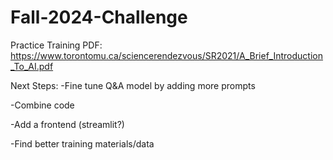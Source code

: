 # Fall-2024-Challenge

Practice Training PDF: https://www.torontomu.ca/sciencerendezvous/SR2021/A_Brief_Introduction_To_AI.pdf

Next Steps:
-Fine tune Q&A model by adding more prompts

-Combine code

-Add a frontend (streamlit?)

-Find better training materials/data
